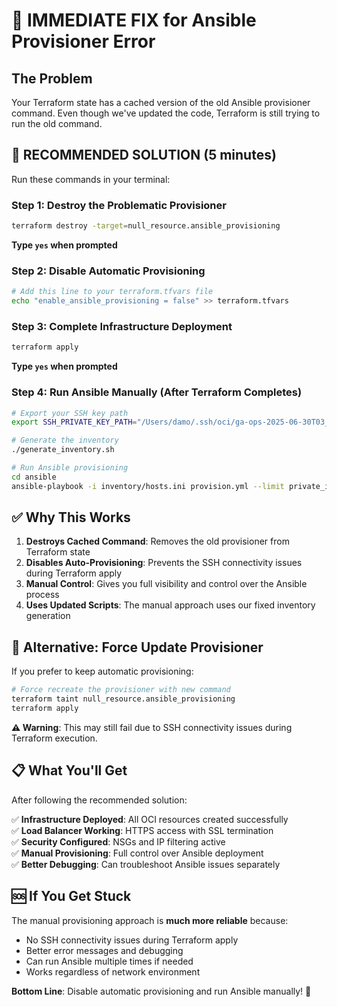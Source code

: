 # 🚨 IMMEDIATE FIX for Ansible Provisioner Error

## The Problem
Your Terraform state has a cached version of the old Ansible provisioner command. Even though we've updated the code, Terraform is still trying to run the old command.

## 🎯 RECOMMENDED SOLUTION (5 minutes)

Run these commands in your terminal:

### Step 1: Destroy the Problematic Provisioner
```bash
terraform destroy -target=null_resource.ansible_provisioning
```
**Type `yes` when prompted**

### Step 2: Disable Automatic Provisioning
```bash
# Add this line to your terraform.tfvars file
echo "enable_ansible_provisioning = false" >> terraform.tfvars
```

### Step 3: Complete Infrastructure Deployment
```bash
terraform apply
```
**Type `yes` when prompted**

### Step 4: Run Ansible Manually (After Terraform Completes)
```bash
# Export your SSH key path
export SSH_PRIVATE_KEY_PATH="/Users/damo/.ssh/oci/ga-ops-2025-06-30T03_52_32.238Z.pem"

# Generate the inventory
./generate_inventory.sh

# Run Ansible provisioning
cd ansible
ansible-playbook -i inventory/hosts.ini provision.yml --limit private_instances -v
```

## ✅ Why This Works

1. **Destroys Cached Command**: Removes the old provisioner from Terraform state
2. **Disables Auto-Provisioning**: Prevents the SSH connectivity issues during Terraform apply
3. **Manual Control**: Gives you full visibility and control over the Ansible process
4. **Uses Updated Scripts**: The manual approach uses our fixed inventory generation

## 🔄 Alternative: Force Update Provisioner

If you prefer to keep automatic provisioning:

```bash
# Force recreate the provisioner with new command
terraform taint null_resource.ansible_provisioning
terraform apply
```

**⚠️ Warning**: This may still fail due to SSH connectivity issues during Terraform execution.

## 📋 What You'll Get

After following the recommended solution:

✅ **Infrastructure Deployed**: All OCI resources created successfully  
✅ **Load Balancer Working**: HTTPS access with SSL termination  
✅ **Security Configured**: NSGs and IP filtering active  
✅ **Manual Provisioning**: Full control over Ansible deployment  
✅ **Better Debugging**: Can troubleshoot Ansible issues separately  

## 🆘 If You Get Stuck

The manual provisioning approach is **much more reliable** because:
- No SSH connectivity issues during Terraform apply
- Better error messages and debugging
- Can run Ansible multiple times if needed
- Works regardless of network environment

**Bottom Line**: Disable automatic provisioning and run Ansible manually! 🚀